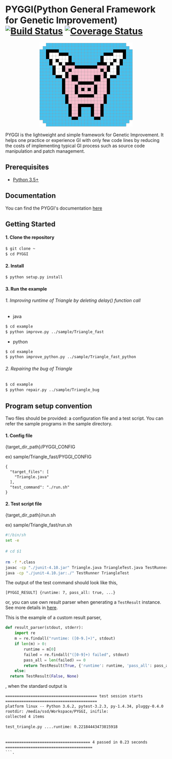 # PYGGI(Python General Framework for Genetic Improvement) [![Build Status](https://travis-ci.org/coinse/pyggi.svg?branch=master)](https://travis-ci.org/coinse/pyggi) [![Coverage Status](https://coveralls.io/repos/github/coinse/pyggi/badge.svg?branch=master)](https://coveralls.io/github/coinse/pyggi?branch=master)

<p align="center">
  <img alt="PYGGI logo" src="/images/pyggi_logo.png" />
</p>


PYGGI is the lightweight and simple framework for Genetic Improvement.
It helps one practice or experience GI with only few code lines
by reducing the costs of implementing typical GI process
such as source code manipulation and patch management.


## Prerequisites
* [Python 3.5+](https://www.continuum.io/downloads)


## Documentation
You can find the PYGGI's documentation [here](https://coinse.github.io/pyggi/)


## Getting Started

#### 1. Clone the repository
```bash
$ git clone ~
$ cd PYGGI
```

#### 2. Install
```bash
$ python setup.py install
```

#### 3. Run the example
###### 1. Improving runtime of Triangle by deleting delay() function call
* java

```bash
$ cd example
$ python improve.py ../sample/Triangle_fast
```

* python

```bash
$ cd example
$ python improve_python.py ../sample/Triangle_fast_python
```

###### 2. Repairing the bug of Triangle
```bash
$ cd example
$ python repair.py ../sample/Triangle_bug
```

## Program setup convention

Two files should be provided: a configuration file and a test script.
You can refer the sample programs in the sample directory.

#### 1. Config file
{target_dir_path}/PYGGI_CONFIG

ex) sample/Triangle_fast/PYGGI_CONFIG
```
{
  "target_files": [
    "Triangle.java"
  ],
  "test_command": "./run.sh"
}
```

#### 2. Test script file
{target_dir_path}/run.sh

ex) sample/Triangle_fast/run.sh
```sh
#!/bin/sh
set -e

# cd $1

rm -f *.class
javac -cp "./junit-4.10.jar" Triangle.java TriangleTest.java TestRunner.java
java -cp "./junit-4.10.jar:./" TestRunner TriangleTest
```

The output of the test command should look like this,
```
[PYGGI_RESULT] {runtime: 7, pass_all: true, ...}
```
or, you can use own result parser when generating a `TestResult` instance.
See more details in [here](https://coinse.github.io/pyggi/pyggi.test_result.html).

This is the example of a custom result parser,
```python
def result_parser(stdout, stderr):
    import re
    m = re.findall("runtime: ([0-9.]+)", stdout)
    if len(m) > 0:
        runtime = m[0]
        failed = re.findall("([0-9]+) failed", stdout)
        pass_all = len(failed) == 0
        return TestResult(True, {'runtime': runtime, 'pass_all': pass_all})
    else:
  return TestResult(False, None)
```
, when the standard output is
```
======================================== test session starts ========================================
platform linux -- Python 3.6.2, pytest-3.2.3, py-1.4.34, pluggy-0.4.0
rootdir: /media/ssd/Workspace/PYGGI, inifile:
collected 4 items                                                                                    

test_triangle.py ....runtime: 0.22184443473815918


===================================== 4 passed in 0.23 seconds ======================================
```.
